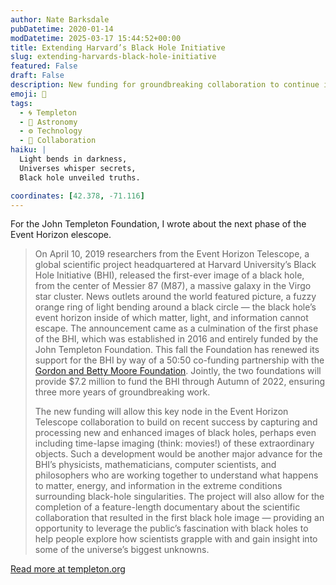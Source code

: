 ```yaml
---
author: Nate Barksdale
pubDatetime: 2020-01-14
modDatetime: 2025-03-17 15:44:52+00:00
title: Extending Harvard’s Black Hole Initiative
slug: extending-harvards-black-hole-initiative
featured: False
draft: False
description: New funding for groundbreaking collaboration to continue investigating some of the biggest questions in physics and cosmology
emoji: 🔭
tags:
  - 🌀 Templeton
  - 🌌 Astronomy
  - ⚙️ Technology
  - 🤝 Collaboration
haiku: |
  Light bends in darkness,  
  Universes whisper secrets,  
  Black hole unveiled truths.

coordinates: [42.378, -71.116]
---
```


For the John Templeton Foundation, I wrote about the next phase of the Event Horizon elescope.

> On April 10, 2019 researchers from the Event Horizon Telescope, a global scientific project headquartered at Harvard University’s Black Hole Initiative (BHI), released the first-ever image of a black hole, from the center of Messier 87 (M87), a massive galaxy in the Virgo star cluster. News outlets around the world featured picture, a fuzzy orange ring of light bending around a black circle — the black hole’s event horizon inside of which matter, light, and information cannot escape. The announcement came as a culmination of the first phase of the BHI, which was established in 2016 and entirely funded by the John Templeton Foundation. This fall the Foundation has renewed its support for the BHI by way of a 50:50 co-funding partnership with the [Gordon and Betty Moore Foundation](https://www.moore.org). Jointly, the two foundations will provide $7.2 million to fund the BHI through Autumn of 2022, ensuring three more years of groundbreaking work.
>
> The new funding will allow this key node in the Event Horizon Telescope collaboration to build on recent success by capturing and processing new and enhanced images of black holes, perhaps even including time-lapse imaging (think: movies!) of these extraordinary objects. Such a development would be another major advance for the BHI’s physicists, mathematicians, computer scientists, and philosophers who are working together to understand what happens to matter, energy, and information in the extreme conditions surrounding black-hole singularities. The project will also allow for the completion of a feature-length documentary about the scientific collaboration that resulted in the first black hole image — providing an opportunity to leverage the public’s fascination with black holes to help people explore how scientists grapple with and gain insight into some of the universe’s biggest unknowns.

[Read more at templeton.org](https://www.templeton.org/news/beyond-the-first-glimpse-extending-harvards-black-hole-initiative)
